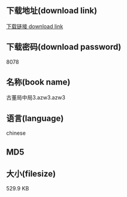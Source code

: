 ## 下载地址(download link)
[下载链接 download link](https://tutu365.netlify.app/?s=%E5%8F%A4%E8%91%A3%E5%B1%80%E4%B8%AD%E5%B1%803.azw3)

## 下载密码(download password)
8078

## 名称(book name)
古董局中局3.azw3.azw3

## 语言(language)
chinese

## MD5


## 大小(filesize)
529.9 KB
